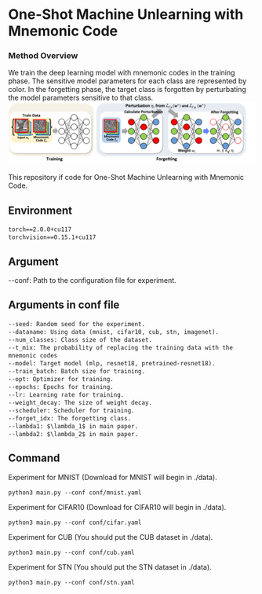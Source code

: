 # One-Shot Machine Unlearning with Mnemonic Code

### Method Overview
We train the deep learning model with mnemonic codes in the training phase.
The sensitive model parameters for each class are represented by color.
In the forgetting phase, the target class is forgotten by perturbating the model parameters sensitive to that class.
![fig1](./contents/method_overview.png)


This repository if code for One-Shot Machine Unlearning with Mnemonic Code.

## Environment
```
torch==2.0.0+cu117
torchvision==0.15.1+cu117
```

## Argument
--conf: Path to the configuration file for experiment.

## Arguments in conf file
```
--seed: Random seed for the experiment.
--dataname: Using data (mnist, cifar10, cub, stn, imagenet).
--num_classes: Class size of the dataset.
--t_mix: The probability of replacing the training data with the mnemonic codes
--model: Target model (mlp, resnet18, pretrained-resnet18).
--train_batch: Batch size for training.
--opt: Optimizer for training.
--epochs: Epochs for training.
--lr: Learning rate for training.
--weight_decay: The size of weight decay.
--scheduler: Scheduler for training.
--forget_idx: The forgetting class.
--lambda1: $\lambda_1$ in main paper.
--lambda2: $\lambda_2$ in main paper.
```

## Command
Experiment for MNIST (Download for MNIST will begin in ./data).
```
python3 main.py --conf conf/mnist.yaml
```

Experiment for CIFAR10 (Download for CIFAR10 will begin in ./data).
```
python3 main.py --conf conf/cifar.yaml
```

Experiment for CUB (You should put the CUB dataset in ./data).
```
python3 main.py --conf conf/cub.yaml
```

Experiment for STN (You should put the STN dataset in ./data).
```
python3 main.py --conf conf/stn.yaml
```
